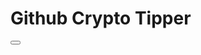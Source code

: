 # Github Crypto Tipper

<button id="github-tipper" address="0x05D069EDc8CC1c559e4482Bec199c13547455208"></button>
<script src="https://raw.githubusercontent.com/monkybrain/github-tipper/master/button/button.js">
